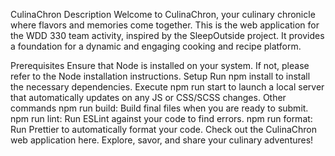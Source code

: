 CulinaChron
Description
Welcome to CulinaChron, your culinary chronicle where flavors and memories come together. This is the web application for the WDD 330 team activity, inspired by the SleepOutside project. It provides a foundation for a dynamic and engaging cooking and recipe platform.

Prerequisites
Ensure that Node is installed on your system. If not, please refer to the Node installation instructions.
Setup
Run npm install to install the necessary dependencies.
Execute npm run start to launch a local server that automatically updates on any JS or CSS/SCSS changes.
Other commands
npm run build: Build final files when you are ready to submit.
npm run lint: Run ESLint against your code to find errors.
npm run format: Run Prettier to automatically format your code.
Check out the CulinaChron web application here. Explore, savor, and share your culinary adventures!
 
